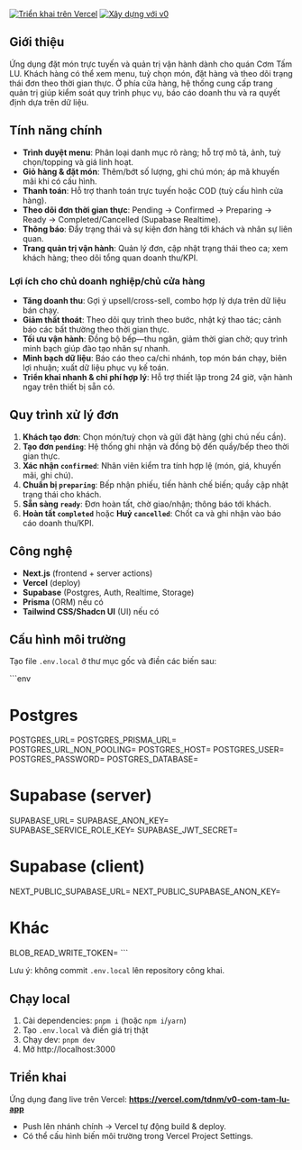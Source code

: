 [![Triển khai trên Vercel](https://img.shields.io/badge/Triển%20khai%20trên-Vercel-black?style=for-the-badge&logo=vercel)](https://vercel.com/tdnm/v0-com-tam-lu-app)
[![Xây dựng với v0](https://img.shields.io/badge/Xây%20dựng%20với-v0.dev-black?style=for-the-badge)](https://v0.dev/chat/projects/TdZtNqFS6Ru)

## Giới thiệu

Ứng dụng đặt món trực tuyến và quản trị vận hành dành cho quán Cơm Tấm LU. Khách hàng có thể xem menu, tuỳ chọn món, đặt hàng và theo dõi trạng thái đơn theo thời gian thực. Ở phía cửa hàng, hệ thống cung cấp trang quản trị giúp kiểm soát quy trình phục vụ, báo cáo doanh thu và ra quyết định dựa trên dữ liệu.

## Tính năng chính

- __Trình duyệt menu__: Phân loại danh mục rõ ràng; hỗ trợ mô tả, ảnh, tuỳ chọn/topping và giá linh hoạt.
- __Giỏ hàng & đặt món__: Thêm/bớt số lượng, ghi chú món; áp mã khuyến mãi khi có cấu hình.
- __Thanh toán__: Hỗ trợ thanh toán trực tuyến hoặc COD (tuỳ cấu hình cửa hàng).
- __Theo dõi đơn thời gian thực__: Pending → Confirmed → Preparing → Ready → Completed/Cancelled (Supabase Realtime).
- __Thông báo__: Đẩy trạng thái và sự kiện đơn hàng tới khách và nhân sự liên quan.
- __Trang quản trị vận hành__: Quản lý đơn, cập nhật trạng thái theo ca; xem khách hàng; theo dõi tổng quan doanh thu/KPI.

### Lợi ích cho chủ doanh nghiệp/chủ cửa hàng

- __Tăng doanh thu__: Gợi ý upsell/cross-sell, combo hợp lý dựa trên dữ liệu bán chạy.
- __Giảm thất thoát__: Theo dõi quy trình theo bước, nhật ký thao tác; cảnh báo các bất thường theo thời gian thực.
- __Tối ưu vận hành__: Đồng bộ bếp—thu ngân, giảm thời gian chờ; quy trình minh bạch giúp đào tạo nhân sự nhanh.
- __Minh bạch dữ liệu__: Báo cáo theo ca/chi nhánh, top món bán chạy, biên lợi nhuận; xuất dữ liệu phục vụ kế toán.
- __Triển khai nhanh & chi phí hợp lý__: Hỗ trợ thiết lập trong 24 giờ, vận hành ngay trên thiết bị sẵn có.

## Quy trình xử lý đơn

1. __Khách tạo đơn__: Chọn món/tuỳ chọn và gửi đặt hàng (ghi chú nếu cần).
2. __Tạo đơn `pending`__: Hệ thống ghi nhận và đồng bộ đến quầy/bếp theo thời gian thực.
3. __Xác nhận `confirmed`__: Nhân viên kiểm tra tính hợp lệ (món, giá, khuyến mãi, ghi chú).
4. __Chuẩn bị `preparing`__: Bếp nhận phiếu, tiến hành chế biến; quầy cập nhật trạng thái cho khách.
5. __Sẵn sàng `ready`__: Đơn hoàn tất, chờ giao/nhận; thông báo tới khách.
6. __Hoàn tất `completed`__ hoặc __Huỷ `cancelled`__: Chốt ca và ghi nhận vào báo cáo doanh thu/KPI.

## Công nghệ

- __Next.js__ (frontend + server actions)
- __Vercel__ (deploy)
- __Supabase__ (Postgres, Auth, Realtime, Storage)
- __Prisma__ (ORM) nếu có
- __Tailwind CSS/Shadcn UI__ (UI) nếu có

## Cấu hình môi trường

Tạo file `.env.local` ở thư mục gốc và điền các biến sau:

\`\`\`env
# Postgres
POSTGRES_URL=
POSTGRES_PRISMA_URL=
POSTGRES_URL_NON_POOLING=
POSTGRES_HOST=
POSTGRES_USER=
POSTGRES_PASSWORD=
POSTGRES_DATABASE=

# Supabase (server)
SUPABASE_URL=
SUPABASE_ANON_KEY=
SUPABASE_SERVICE_ROLE_KEY=
SUPABASE_JWT_SECRET=

# Supabase (client)
NEXT_PUBLIC_SUPABASE_URL=
NEXT_PUBLIC_SUPABASE_ANON_KEY=

# Khác
BLOB_READ_WRITE_TOKEN=
\`\`\`

Lưu ý: không commit `.env.local` lên repository công khai.

## Chạy local

1. Cài dependencies: `pnpm i` (hoặc `npm i`/`yarn`)
2. Tạo `.env.local` và điền giá trị thật
3. Chạy dev: `pnpm dev`
4. Mở http://localhost:3000

## Triển khai

Ứng dụng đang live trên Vercel: **https://vercel.com/tdnm/v0-com-tam-lu-app**

- Push lên nhánh chính → Vercel tự động build & deploy.
- Có thể cấu hình biến môi trường trong Vercel Project Settings.
